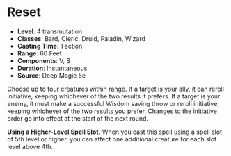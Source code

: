 # Reset

- **Level**: 4 transmutation
- **Classes**: Bard, Cleric, Druid, Paladin, Wizard
- **Casting Time**: 1 action
- **Range**: 60 Feet
- **Components**: V, S
- **Duration**: Instantaneous
- **Source**: Deep Magic 5e

Choose up to four creatures within range. If a target is your ally, it can reroll initiative, keeping whichever of the two results it prefers. If a target is your enemy, it must make a successful Wisdom saving throw or reroll initiative, keeping whichever of the two results you prefer. Changes to the initiative order go into effect at the start of the next round.

**Using a Higher-Level Spell Slot.** When you cast this spell using a spell slot of 5th level or higher, you can affect one additional creature for each slot level above 4th.
